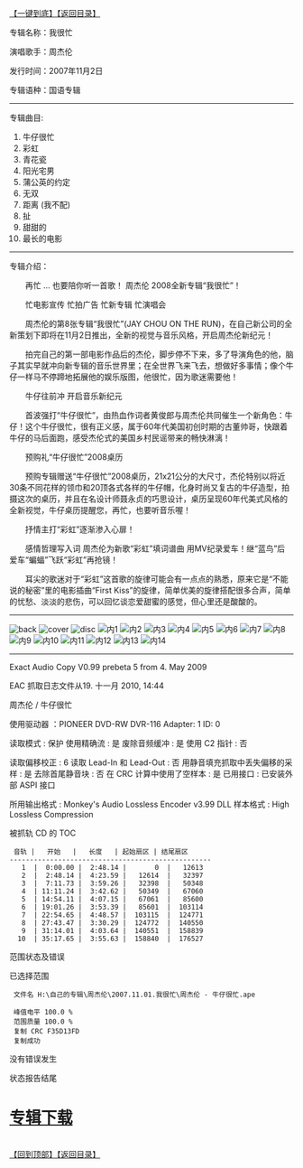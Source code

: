 [【一键到底】](#D)[【返回目录】](/README.md#M)
<a id="T"></a> 

专辑名称：我很忙

演唱歌手：周杰伦

发行时间：2007年11月2日

专辑语种：国语专辑

------------
专辑曲目: 
01. 牛仔很忙
02. 彩虹
03. 青花瓷
04. 阳光宅男
05. 蒲公英的约定
06. 无双
07. 距离 (我不配)
08. 扯
09. 甜甜的
10. 最长的电影 

------------
专辑介绍：

　　再忙 … 也要陪你听一首歌！ 周杰伦 2008全新专辑“我很忙”！

　　忙电影宣传 忙拍广告 忙新专辑 忙演唱会

　　周杰伦的第8张专辑“我很忙”(JAY CHOU ON THE RUN)，在自己新公司的全新策划下即将在11月2日推出，全新的视觉与音乐风格，开启周杰伦新纪元！

　　拍完自己的第一部电影作品后的杰伦，脚步停不下来，多了导演角色的他，脑子其实早就冲向新专辑的音乐世界里；在全世界飞来飞去，想做好多事情；像个牛仔一样马不停蹄地拓展他的娱乐版图，他很忙，因为歌迷需要他！

　　牛仔往前冲 开启音乐新纪元

　　首波强打“牛仔很忙”，由热血作词者黄俊郎与周杰伦共同催生一个新角色：牛仔！这个牛仔很忙，很有正义感，属于60年代美国初创时期的古董帅哥，快跟着牛仔的马后面跑，感受杰伦式的美国乡村民谣带来的畅快淋漓！

　　预购礼“牛仔很忙”2008桌历

　　预购专辑赠送“牛仔很忙”2008桌历，21x21公分的大尺寸，杰伦特别以将近30条不同花样的领巾和20顶各式各样的牛仔帽，化身时尚又复古的牛仔造型，拍摄这次的桌历，并且在名设计师聂永贞的巧思设计，桌历呈现60年代美式风格的全新视觉，牛仔桌历提醒您，再忙，也要听音乐喔！

　　抒情主打“彩虹”逐渐渗入心扉！

　　感情哲理写入词 周杰伦为新歌“彩虹”填词谱曲 用MV纪录爱车！继“蓝鸟”后 爱车“蝙蝠”飞跃“彩虹”再抢镜！

　　耳尖的歌迷对于“彩虹”这首歌的旋律可能会有一点点的熟悉，原来它是“不能说的秘密”里的电影插曲“First Kiss”的旋律，简单优美的旋律搭配很多合声，简单的忧愁、淡淡的悲伤，可以回忆谈恋爱甜蜜的感觉，但心里还是酸酸的。
 
------------
![back](https://image.acg.lol/file/2025/10/03/back8a12f9a7c9c59859.jpg)
![cover](https://image.acg.lol/file/2025/10/03/cover5297cfe49bc8177f.jpg)
![disc](https://image.acg.lol/file/2025/10/03/disc9310509c8001ad70.jpg)
![内1](https://image.acg.lol/file/2025/10/03/1baeaa413443ea2d3.jpg)
![内2](https://image.acg.lol/file/2025/10/03/2edbc3e6a56149ec1.jpg)
![内3](https://image.acg.lol/file/2025/10/03/32aafec2983490270.jpg)
![内4](https://image.acg.lol/file/2025/10/03/497adc7d13154b2d3.jpg)
![内5](https://image.acg.lol/file/2025/10/03/560fedc44628c56f6.jpg)
![内6](https://image.acg.lol/file/2025/10/03/6dbe95ae968bc66b2.jpg)
![内7](https://image.acg.lol/file/2025/10/03/7fc4e564bc936d85d.jpg)
![内8](https://image.acg.lol/file/2025/10/03/8c27cd422d1e2191d.jpg)
![内9](https://image.acg.lol/file/2025/10/03/9fbb7804a69973d45.jpg)
![内10](https://image.acg.lol/file/2025/10/03/10b4e9634e44543b77.jpg)
![内11](https://image.acg.lol/file/2025/10/03/11451d26634bc8de56.jpg)
![内12](https://image.acg.lol/file/2025/10/03/12d22a013cf114099a.jpg)
![内13](https://image.acg.lol/file/2025/10/03/138a8d0713eea2cb03.jpg)
![内14](https://image.acg.lol/file/2025/10/03/140416d80700e1b859.jpg)


------------
Exact Audio Copy V0.99 prebeta 5 from 4. May 2009

EAC 抓取日志文件从19. 十一月 2010, 14:44

周杰伦 / 牛仔很忙

使用驱动器  ：PIONEER DVD-RW  DVR-116   Adapter: 1  ID: 0

读取模式     : 保护
使用精确流   : 是
废除音频缓冲 : 是
使用 C2 指针 : 否

读取偏移校正                   : 6
读取 Lead-In 和 Lead-Out       : 否
用静音填充抓取中丢失偏移的采样 : 是
去除首尾静音块                 : 否
在 CRC 计算中使用了空样本      : 是
已用接口                       : 已安装外部 ASPI 接口

所用输出格式 : Monkey's Audio Lossless Encoder v3.99 DLL
样本格式     : High Lossless Compression


被抓轨 CD 的 TOC

     音轨 |   开始   |   长度   | 起始扇区 | 结尾扇区 
    --------------------------------------------------
       1  |  0:00.00 |  2:48.14 |       0  |   12613  
       2  |  2:48.14 |  4:23.59 |   12614  |   32397  
       3  |  7:11.73 |  3:59.26 |   32398  |   50348  
       4  | 11:11.24 |  3:42.62 |   50349  |   67060  
       5  | 14:54.11 |  4:07.15 |   67061  |   85600  
       6  | 19:01.26 |  3:53.39 |   85601  |  103114  
       7  | 22:54.65 |  4:48.57 |  103115  |  124771  
       8  | 27:43.47 |  3:30.29 |  124772  |  140550  
       9  | 31:14.01 |  4:03.64 |  140551  |  158839  
      10  | 35:17.65 |  3:55.63 |  158840  |  176527  


范围状态及错误

已选择范围

     文件名 H:\自己的专辑\周杰伦\2007.11.01.我很忙\周杰伦 - 牛仔很忙.ape

     峰值电平 100.0 %
     范围质量 100.0 %
     复制 CRC F35D13FD
     复制成功

没有错误发生

状态报告结尾

# [专辑下载](https://url53.ctfile.com/f/25713053-438074370-9da016?p=1024)
<br>[【回到顶部】](#T)[【返回目录】](/README.md#M)
<a id="D"></a>
